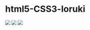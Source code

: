 # html5-CSS3-loruki
<img src="./photos/loruki-1.png">
<img src="./photos/loruki-2.png">
<img src="./photos/loruki-3.png">




